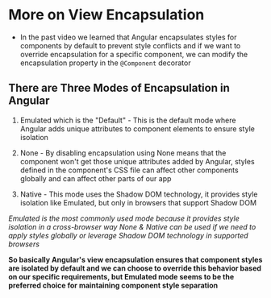 # More on View Encapsulation

- In the past video we learned that Angular encapsulates styles for components by default to prevent style conflicts and if we want to override encapsulation for a specific component, we can modify the encapsulation property in the `@Component` decorator

## There are Three Modes of Encapsulation in Angular

1. Emulated which is the "Default" - This is the default mode where Angular adds unique attributes to component elements to ensure style isolation

2. None - By disabling encapsulation using None means that the component won't get those unique attributes added by Angular, styles defined in the component's CSS file can affect other components globally and can affect other parts of our app

3. Native - This mode uses the Shadow DOM technology, it provides style isolation like Emulated, but only in browsers that support Shadow DOM

_Emulated is the most commonly used mode because it provides style isolation in a cross-browser way_
_None & Native can be used if we need to apply styles globally or leverage Shadow DOM technology in supported browsers_

**So basically Angular's view encapsulation ensures that component styles are isolated by default and we can choose to override this behavior based on our specific requirements, but Emulated mode seems to be the preferred choice for maintaining component style separation**
